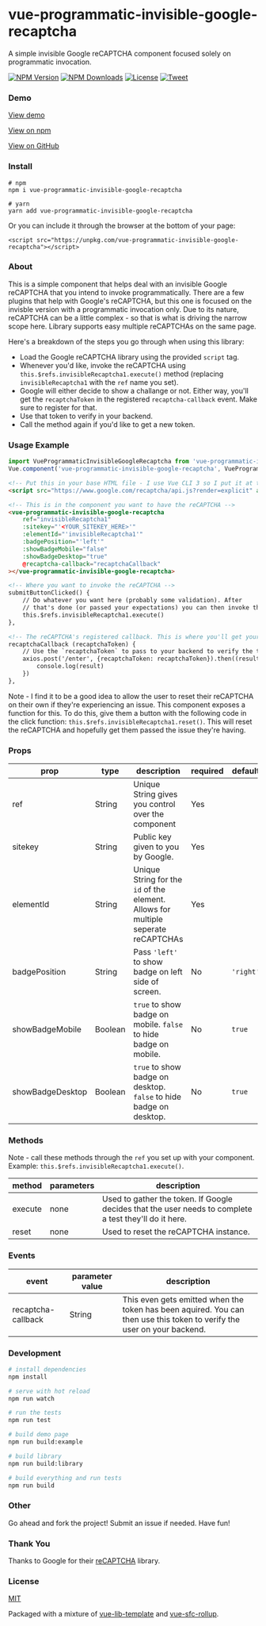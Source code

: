 # vue-programmatic-invisible-google-recaptcha

A simple invisible Google reCAPTCHA component focused solely on programmatic invocation.

<p align="left">
  <a href="https://www.npmjs.com/package/vue-programmatic-invisible-google-recaptcha"><img src="https://img.shields.io/npm/v/vue-programmatic-invisible-google-recaptcha.svg" alt="NPM Version"></a>
  <a href="https://www.npmjs.com/package/vue-programmatic-invisible-google-recaptcha"><img src="https://img.shields.io/npm/dm/vue-programmatic-invisible-google-recaptcha.svg" alt="NPM Downloads"></a>
  <a href="http://opensource.org/licenses/MIT"><img src="https://img.shields.io/badge/license-MIT-blue.svg" alt="License"></a>
  <a href="https://twitter.com/intent/tweet?url=https%3A%2F%2Fgithub.com%2Fpromosis%2Fvue-programmatic-invisible-google-recaptcha&text=Check%20out%20vue-programmatic-invisible-google-recaptcha%20on%20GitHub&via=promosis">
  <img src="https://img.shields.io/twitter/url/https/github.com/promosis/vue-programmatic-invisible-google-recaptcha.svg?style=social" alt="Tweet"></a>
</p>

### Demo

[View demo](https://promosis.github.io/vue-programmatic-invisible-google-recaptcha/)

[View on npm](https://www.npmjs.com/package/vue-programmatic-invisible-google-recaptcha)

[View on GitHub](https://github.com/promosis/vue-programmatic-invisible-google-recaptcha)

### Install

```
# npm
npm i vue-programmatic-invisible-google-recaptcha

# yarn
yarn add vue-programmatic-invisible-google-recaptcha
```

Or you can include it through the browser at the bottom of your page:

`<script src="https://unpkg.com/vue-programmatic-invisible-google-recaptcha"></script>`

### About

This is a simple component that helps deal with an invisible Google reCAPTCHA that you intend to invoke programmatically. There are a few plugins that help with Google's reCAPTCHA, but this one is focused on the invisble version with a programmatic invocation only. Due to its nature, reCAPTCHA can be a little complex - so that is what is driving the narrow scope here. Library supports easy multiple reCAPTCHAs on the same page.

Here's a breakdown of the steps you go through when using this library:
- Load the Google reCAPTCHA library using the provided `script` tag.
- Whenever you'd like, invoke the reCAPTCHA using `this.$refs.invisibleRecaptcha1.execute()` method (replacing `invisibleRecaptcha1` with the `ref` name you set).
- Google will either decide to show a challange or not. Either way, you'll get the `recaptchaToken` in the registered `recaptcha-callback` event. Make sure to register for that.
- Use that token to verify in your backend.
- Call the method again if you'd like to get a new token.

### Usage Example

```js
import VueProgrammaticInvisibleGoogleRecaptcha from 'vue-programmatic-invisible-google-recaptcha'
Vue.component('vue-programmatic-invisible-google-recaptcha', VueProgrammaticInvisibleGoogleRecaptcha)
```

```html
<!-- Put this in your base HTML file - I use Vue CLI 3 so I put it at the bottom of the ./public/index.html file. -->
<script src="https://www.google.com/recaptcha/api.js?render=explicit" async defer></script>

<!-- This is in the component you want to have the reCAPTCHA -->
<vue-programmatic-invisible-google-recaptcha
    ref="invisibleRecaptcha1"
    :sitekey="'<YOUR_SITEKEY_HERE>'"
    :elementId="'invisibleRecaptcha1'"
    :badgePosition="'left'"
    :showBadgeMobile="false"
    :showBadgeDesktop="true"
    @recaptcha-callback="recaptchaCallback"
></vue-programmatic-invisible-google-recaptcha>

<!-- Where you want to invoke the reCAPTCHA -->
submitButtonClicked() {
    // Do whatever you want here (probably some validation). After
    // that's done (or passed your expectations) you can then invoke the reCAPTCHA.
    this.$refs.invisibleRecaptcha1.execute()
},

<!-- The reCAPTCHA's registered callback. This is where you'll get your token. -->
recaptchaCallback (recaptchaToken) {
    // Use the `recaptchaToken` to pass to your backend to verify the token
    axios.post('/enter', {recaptchaToken: recaptchaToken}).then((result) => {
        console.log(result)
    })
},
```

Note - I find it to be a good idea to allow the user to reset their reCAPTCHA on their own if they're experiencing an issue. This component exposes a function for this. To do this, give them a button with the following code in the click function: `this.$refs.invisibleRecaptcha1.reset()`. This will reset the reCAPTCHA and hopefully get them passed the issue they're having.

### Props

| prop | type | description | required | default |
|---|---|---|---|---|
| ref | String | Unique String gives you control over the component | Yes |
| sitekey | String | Public key given to you by Google. | Yes |
| elementId | String | Unique String for the `id` of the element. Allows for multiple seperate reCAPTCHAs | Yes |
| badgePosition | String | Pass `'left'` to show badge on left side of screen. | No | `'right'` |
| showBadgeMobile | Boolean |`true` to show badge on mobile. `false` to hide badge on mobile. | No | `true`
| showBadgeDesktop | Boolean |`true` to show badge on desktop. `false` to hide badge on desktop. | No | `true`

### Methods

Note - call these methods through the `ref` you set up with your component. Example: `this.$refs.invisibleRecaptcha1.execute()`.

| method    | parameters  | description                    |
|---------|-------|--------------------------------|
| execute | none | Used to gather the token. If Google decides that the user needs to complete a test they'll do it here. |
| reset | none | Used to reset the reCAPTCHA instance. |

### Events

| event    | parameter value  | description                    |
|---------|-------|--------------------------------|
| recaptcha-callback | String | This even gets emitted when the token has been aquired. You can then use this token to verify the user on your backend. |

### Development

``` bash
# install dependencies
npm install

# serve with hot reload
npm run watch

# run the tests
npm run test

# build demo page
npm run build:example

# build library
npm run build:library

# build everything and run tests
npm run build
```

### Other

Go ahead and fork the project! Submit an issue if needed. Have fun!

### Thank You

Thanks to Google for their [reCAPTCHA](https://www.google.com/recaptcha) library.

### License

[MIT](http://opensource.org/licenses/MIT)

Packaged with a mixture of [vue-lib-template](https://github.com/biigpongsatorn/vue-lib-template) and [vue-sfc-rollup](https://github.com/team-innovation/vue-sfc-rollup).